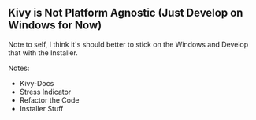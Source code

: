## Kivy is Not Platform Agnostic (Just Develop on Windows for Now)

Note to self, I think it's should better to stick on the Windows and Develop that with the Installer.

Notes:

- Kivy-Docs
- Stress Indicator
- Refactor the Code
- Installer Stuff
